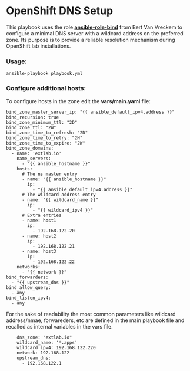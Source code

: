# OpenShift DNS Setup

This playbook uses the role [**ansible-role-bind**](https://github.com/bertvv/ansible-role-bind) 
from Bert Van Vreckem to configure a minimal DNS server with a wildcard address 
on the preferred zone.
Its purpose is to provide a reliable resolution mechanism during OpenShift lab 
installations.

### Usage:

```
ansible-playbook playbook.yml
```

### Configure additional hosts:
To configure hosts in the zone edit the **vars/main.yaml** file:

```
bind_zone_master_server_ip: "{{ ansible_default_ipv4.address }}" 
bind_recursion: true
bind_zone_minimum_ttl: "2D"
bind_zone_ttl: "2W"
bind_zone_time_to_refresh: "2D"
bind_zone_time_to_retry: "2H"
bind_zone_time_to_expire: "2W"
bind_zone_domains:
  - name: 'extlab.io'
    name_servers:
      - "{{ ansible_hostname }}"
    hosts:
      # The ns master entry
      - name: "{{ ansible_hostname }}"
        ip: 
          - "{{ ansible_default_ipv4.address }}"
      # The wildcard address entry
      - name: "{{ wildcard_name }}"
        ip: 
          - "{{ wildcard_ipv4 }}"
      # Extra entries
      - name: host1
        ip:
          - 192.168.122.20
      - name: host2
        ip:
          - 192.168.122.21
      - name: host3
        ip:
          - 192.168.122.22
    networks:
      - "{{ network }}"
bind_forwarders:
  - "{{ upstream_dns }}"
bind_allow_query:
  - any
bind_listen_ipv4:
  - any
```

For the sake of readability the most common parameters like wildcard address/nmae,
forwareders, etc are defined in the main playbook file and recalled as internal
variables in the vars file.

```
    dns_zone: "extlab.io"
    wildcard_name: '*.apps'
    wildcard_ipv4: 192.168.122.220
    network: 192.168.122
    upstream_dns:
      - 192.168.122.1
```


